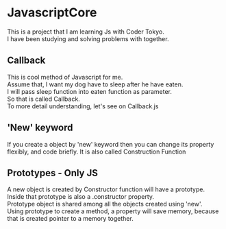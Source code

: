 # JavascriptCore
This is a project that I am learning Js with Coder Tokyo.  
I have been studying and solving problems with together.  

Callback
--
This is cool method of Javascript for me.  
Assume that, I want my dog have to sleep after he have eaten.  
I will pass sleep function into eaten function as parameter.  
So that is called Callback.  
To more detail understanding, let's see on Callback.js  

'New' keyword
--
If you create a object by 'new' keyword then you can change its property flexibly,
and code briefly. 
It is also called Construction Function 

Prototypes - Only JS
--
A new object is created by Constructor function will have a prototype.  
Inside that prototype is also a .constructor property.  
Prototype object is shared among all the objects created using 'new'.  
Using prototype to create a method, a property will save memory, because that is created pointer to a memory together.  

